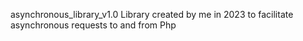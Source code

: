 asynchronous_library_v1.0
Library created by me in 2023 to facilitate asynchronous requests to and from Php
